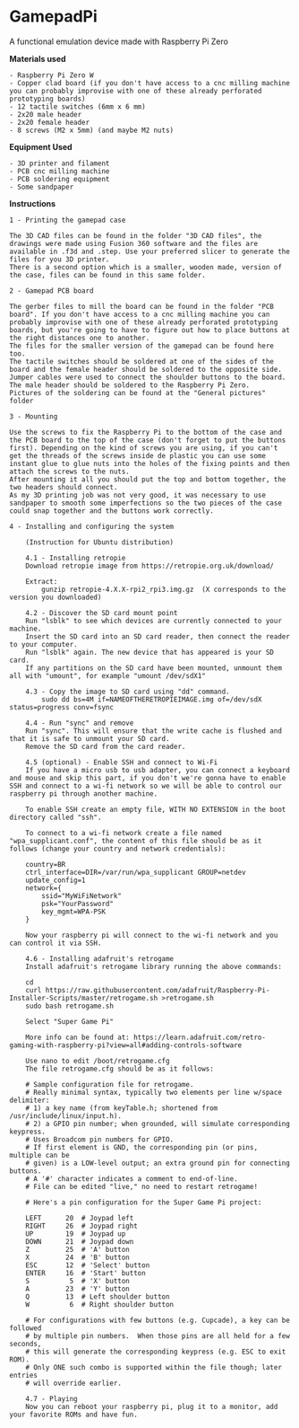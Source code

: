 # GamepadPi
A functional emulation device made with Raspberry Pi Zero 


**Materials used**
	
	- Raspberry Pi Zero W
	- Copper clad board (if you don't have access to a cnc milling machine you can probably improvise with one of these already perforated prototyping boards)
	- 12 tactile switches (6mm x 6 mm)
	- 2x20 male header
	- 2x20 female header
	- 8 screws (M2 x 5mm) (and maybe M2 nuts)
	
**Equipment Used**
	
	- 3D printer and filament
	- PCB cnc milling machine
	- PCB soldering equipment
	- Some sandpaper
	
	
**Instructions**

	1 - Printing the gamepad case
	
	The 3D CAD files can be found in the folder "3D CAD files", the drawings were made using Fusion 360 software and the files are available in .f3d and .step. Use your preferred slicer to generate the files for you 3D printer.
	There is a second option which is a smaller, wooden made, version of the case, files can be found in this same folder.
	
	2 - Gamepad PCB board
	
	The gerber files to mill the board can be found in the folder "PCB board". If you don't have access to a cnc milling machine you can probably improvise with one of these already perforated prototyping boards, but you're going to have to figure out how to place buttons at the right distances one to another.
	The files for the smaller version of the gamepad can be found here too.
	The tactile switches should be soldered at one of the sides of the board and the female header should be soldered to the opposite side.
	Jumper cables were used to connect the shoulder buttons to the board.
	The male header should be soldered to the Raspberry Pi Zero.
	Pictures of the soldering can be found at the "General pictures" folder
	
 	3 - Mounting
 
 	Use the screws to fix the Raspberry Pi to the bottom of the case and the PCB board to the top of the case (don't forget to put the buttons first). Depending on the kind of screws you are using, if you can't get the threads of the screws inside de plastic you can use some instant glue to glue nuts into the holes of the fixing points and then attach the screws to the nuts.
 	After mounting it all you should put the top and bottom together, the two headers should connect.
 	As my 3D printing job was not very good, it was necessary to use sandpaper to smooth some imperfections so the two pieces of the case could snap together and the buttons work correctly.
	
	4 - Installing and configuring the system
		
		(Instruction for Ubuntu distribution)
		
		4.1 - Installing retropie
		Download retropie image from https://retropie.org.uk/download/
		
		Extract: 
			gunzip retropie-4.X.X-rpi2_rpi3.img.gz  (X corresponds to the version you downloaded)
			
		4.2 - Discover the SD card mount point
		Run "lsblk" to see which devices are currently connected to your machine.
		Insert the SD card into an SD card reader, then connect the reader to your computer.
		Run "lsblk" again. The new device that has appeared is your SD card.
		If any partitions on the SD card have been mounted, unmount them all with "umount", for example "umount /dev/sdX1"
		
		4.3 - Copy the image to SD card using "dd" command.
			sudo dd bs=4M if=NAMEOFTHERETROPIEIMAGE.img of=/dev/sdX status=progress conv=fsync
			
		4.4 - Run "sync" and remove
		Run "sync". This will ensure that the write cache is flushed and that it is safe to unmount your SD card.
		Remove the SD card from the card reader.
		
		4.5 (optional) - Enable SSH and connect to Wi-Fi
		If you have a micro usb to usb adapter, you can connect a keyboard and mouse and skip this part, if you don't we're gonna have to enable SSH and connect to a wi-fi network so we will be able to control our raspberry pi through another machine.
		
		To enable SSH create an empty file, WITH NO EXTENSION in the boot directory called "ssh".
		
		To connect to a wi-fi network create a file named "wpa_supplicant.conf", the content of this file should be as it follows (change your country and network credentials):
		
		country=BR
		ctrl_interface=DIR=/var/run/wpa_supplicant GROUP=netdev
		update_config=1
		network={
			ssid="MyWiFiNetwork"
			psk="YourPassword"
			key_mgmt=WPA-PSK
		}
		
		Now your raspberry pi will connect to the wi-fi network and you can control it via SSH.
		
		4.6 - Installing adafruit's retrogame
		Install adafruit's retrogame library running the above commands:
		
		cd
		curl https://raw.githubusercontent.com/adafruit/Raspberry-Pi-Installer-Scripts/master/retrogame.sh >retrogame.sh
		sudo bash retrogame.sh
		
		Select "Super Game Pi"
		
		More info can be found at: https://learn.adafruit.com/retro-gaming-with-raspberry-pi?view=all#adding-controls-software
		
		Use nano to edit /boot/retrogame.cfg
		The file retrogame.cfg should be as it follows:
		
		# Sample configuration file for retrogame.
		# Really minimal syntax, typically two elements per line w/space delimiter:
		# 1) a key name (from keyTable.h; shortened from /usr/include/linux/input.h).
		# 2) a GPIO pin number; when grounded, will simulate corresponding keypress.
		# Uses Broadcom pin numbers for GPIO.
		# If first element is GND, the corresponding pin (or pins, multiple can be
		# given) is a LOW-level output; an extra ground pin for connecting buttons.
		# A '#' character indicates a comment to end-of-line.
		# File can be edited "live," no need to restart retrogame!

		# Here's a pin configuration for the Super Game Pi project:

		LEFT      20  # Joypad left
		RIGHT     26  # Joypad right
		UP        19  # Joypad up
		DOWN      21  # Joypad down
		Z         25  # 'A' button
		X         24  # 'B' button
		ESC       12  # 'Select' button
		ENTER     16  # 'Start' button
		S          5  # 'X' button
		A         23  # 'Y' button
		Q         13  # Left shoulder button
		W          6  # Right shoulder button

		# For configurations with few buttons (e.g. Cupcade), a key can be followed
		# by multiple pin numbers.  When those pins are all held for a few seconds,
		# this will generate the corresponding keypress (e.g. ESC to exit ROM).
		# Only ONE such combo is supported within the file though; later entries
		# will override earlier.
		
		4.7 - Playing
		Now you can reboot your raspberry pi, plug it to a monitor, add your favorite ROMs and have fun.
		
		
		
		
		
